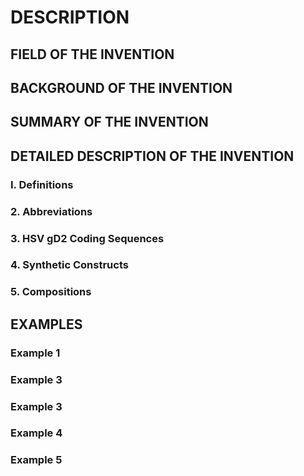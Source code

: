 # DESCRIPTION

## FIELD OF THE INVENTION

## BACKGROUND OF THE INVENTION

## SUMMARY OF THE INVENTION

## DETAILED DESCRIPTION OF THE INVENTION

### I. Definitions

### 2. Abbreviations

### 3. HSV gD2 Coding Sequences

### 4. Synthetic Constructs

### 5. Compositions

## EXAMPLES

### Example 1

### Example 3

### Example 3

### Example 4

### Example 5

